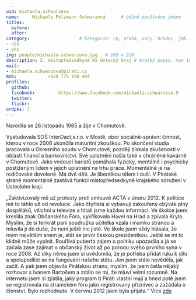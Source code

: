 ```yaml
---
uid: michaela.schwarzova
name:     Michaela Pelzmann Schwarzová  	# běžně používáné jméno
titles:
  before:
  after:
category:                 	# kategorie: rp, praha, vary, hradec, jmk, senat
- ulk
- pks
img: people/michaela-schwarzova.jpg   # 165 x 220
description: 2. místopředsedkyně KS Ústecký kraj # kratký popis, max 160 znaků
mail:
- michaela.schwarzova@pirati.cz
mob:			+420 775 150 494		  
profiles:
  github:                 
  facebook: 		https://www.facebook.com/michaela.schwarzova.9	  
  twitter: 		  
  flickr:     		
ordpks: 3
---
```


Narodila se 26.listopadu 1985 a žije v Chomutově.

Vystudovala SOŠ InterDact,s.r.o. v Mostě, obor sociálně-správní činnost, kterou v roce 2006 ukončila maturitní zkouškou. Po skončení studia pracovala u Okresního soudu v Chomutově, později získala zkušenosti v oblasti financí a bankovnictví. Své uplatnění našla také v chráněné kavárně v Chomutově. Jako vedoucí baristů pomáhala fyzicky, mentálně i psychicky postiženým lidem v jejich uplatnění na trhu práce. Momentálně je na rodičovské dovolené. Má dvě děti. Je liberálkou tělem i duší. V Pirátské straně momentálně zastává funkci místopředsedkyně krajského sdružení v Ústeckém kraji.

„Zaktivizovaly mě až protesty proti smlouvě ACTA v únoru 2012. K politice mě to táhlo už od revoluce. Jako čtyřletá si vybavuji zakouřený obývák plný dospěláků, všichni u televize a hltali jsme každou informaci. Ve školce jsem kreslila znak Občanského Fóra, vykřikovala Havel na Hrad a zpívala Kryla. Myslím, že si tenkrát paní soudružka učitelka vzala i mamku stranou a mluvila ji do duše, že není ještě nic jisté. Ve škole jsem vždy hlásala, že mým největším snem je, stát se první českou prezidentkou. Ještě se mi to klidně může vyplnit. Bouřlivá puberta zájem o politiku upozadila a já se začala zase zajímat o občanský život až po porodu svého prvního syna v roce 2008. Až díky němu jsem si uvědomila, že je potřeba přidat ruku k dílu a spolupodílet se na fungování našeho státu. Jen jsem stále nevěděla, jak začít. A pak jsem objevila Pirátskou stranu, myslím, že jsem četla nějaký rozhovor s Ivanem Bartošem a zdálo se mi, že mluví velmi rozumně. Na internetu jsem si zjistila, jaký program ti Piráti vlastní mají a hned poté jsem se registrovala na stranickém fóru jako registrovaný příznivec a zažádala o členství. Bylo rozhodnuto. V červnu 2012 jsem byla přijata.“ Více [zde](https://www.piratskelisty.cz/clanek-1792-jsem-tzv-poacta-clen-cenzuru-nesnasim)
